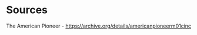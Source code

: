 # Sources
The American Pioneer - https://archive.org/details/americanpioneerm01cinc

~~~note to self: check out Dana 54, 42, 91, 179 ("proprieters of several million acres of excellent land" "have always professed the strongest friendship for the United States", supposedly emulate white civilization), 224 (are "real pastoral hunters" indigenous?)
